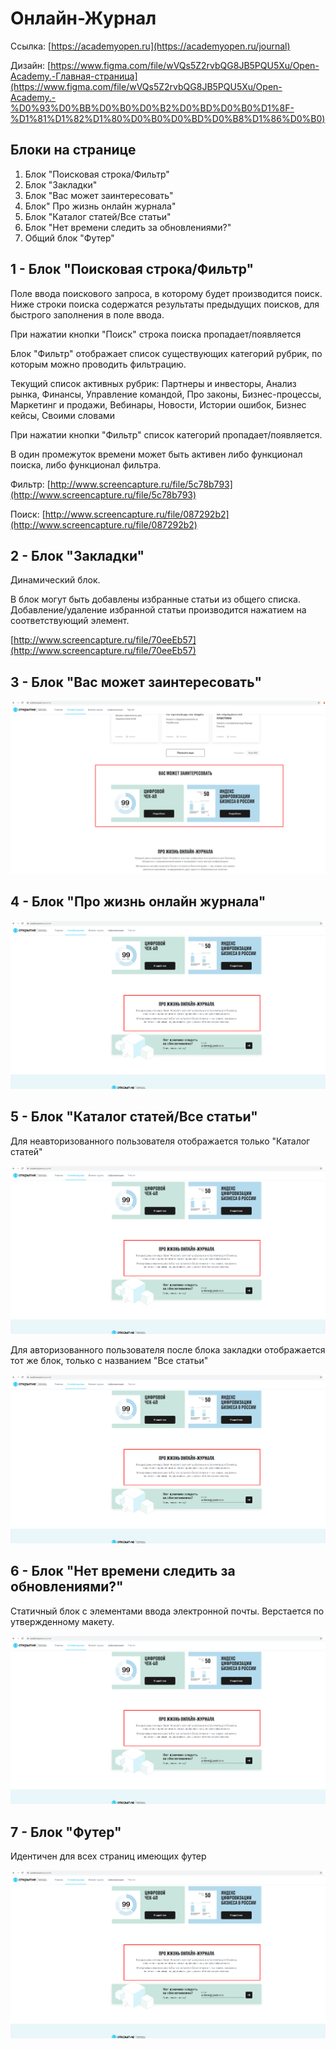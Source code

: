 
# Онлайн-Журнал

Ссылка: [https://academyopen.ru](https://academyopen.ru/journal)

Дизайн: [https://www.figma.com/file/wVQs5Z2rvbQG8JB5PQU5Xu/Open-Academy.-Главная-страница](https://www.figma.com/file/wVQs5Z2rvbQG8JB5PQU5Xu/Open-Academy.-%D0%93%D0%BB%D0%B0%D0%B2%D0%BD%D0%B0%D1%8F-%D1%81%D1%82%D1%80%D0%B0%D0%BD%D0%B8%D1%86%D0%B0)

## Блоки на странице

1. Блок "Поисковая строка/Фильтр"
2. Блок "Закладки"
3. Блок "Вас может заинтересовать"
4. Блок" Про жизнь онлайн журнала"
5. Блок "Каталог статей/Все статьи"
6. Блок "Нет времени следить за обновлениями?"
7. Общий блок "Футер"

## 1 - Блок "Поисковая строка/Фильтр"

Поле ввода поискового запроса, в которому будет производится поиск. Ниже строки поиска содержатся результаты предыдущих поисков, для быстрого заполнения в поле ввода.

При нажатии кнопки "Поиск" строка поиска пропадает/появляется

Блок "Фильтр" отображает список существующих категорий рубрик, по которым можно проводить фильтрацию.

Текущий список активных рубрик: Партнеры и инвесторы, Анализ рынка, Финансы, Управление командой, Про законы, Бизнес-процессы, Маркетинг и продажи, Вебинары, Новости, Истории ошибок, Бизнес кейсы, Своими словами

При нажатии кнопки "Фильтр" список категорий пропадает/появляется.

В один промежуток времени может быть активен либо функционал поиска, либо функционал фильтра.

Фильтр: [http://www.screencapture.ru/file/5c78b793](http://www.screencapture.ru/file/5c78b793)

Поиск: [http://www.screencapture.ru/file/087292b2](http://www.screencapture.ru/file/087292b2)

## 2 - Блок "Закладки"

Динамический блок. 

В блок могут быть добавлены избранные статьи из общего списка. Добавление/удаление избранной статьи производится нажатием на соответствующий элемент.

[http://www.screencapture.ru/file/70eeEb57](http://www.screencapture.ru/file/70eeEb57)

## 3 - Блок "Вас может заинтересовать"

![alt-текст][in1]

[in1]: https://github.com/DV73RU/oa_docs/blob/master/interested.png

## 4 - Блок "Про жизнь онлайн журнала"

![alt-текст][logo]

[logo]: https://github.com/DV73RU/oa_docs/blob/master/interested_1.png "Текст заголовка логотипа 2"


## 5 - Блок "Каталог статей/Все статьи"
Для неавторизованного пользователя отображается только "Каталог статей"

![alt-текст][logo]

[logo]: https://github.com/DV73RU/oa_docs/blob/master/interested_2.png "Текст заголовка логотипа 2"

Для авторизованного пользователя после блока закладки отображается тот же блок, только с названием "Все статьи"

![alt-текст][logo]

[logo]: https://github.com/DV73RU/oa_docs/blob/master/interested_3.png "Текст заголовка логотипа 2"

## 6 - Блок "Нет времени следить за обновлениями?"

Статичный блок с элементами ввода электронной почты. Верстается по утвержденному макету.

![alt-текст][logo]

[logo]: https://github.com/DV73RU/oa_docs/blob/master/interested_4.png "Текст заголовка логотипа 2"

## 7 - Блок "Футер"

Идентичен для всех страниц имеющих футер

![alt-текст][logo]

[logo]: https://github.com/DV73RU/oa_docs/blob/master/img/interested_5.png "Текст заголовка логотипа 2"
